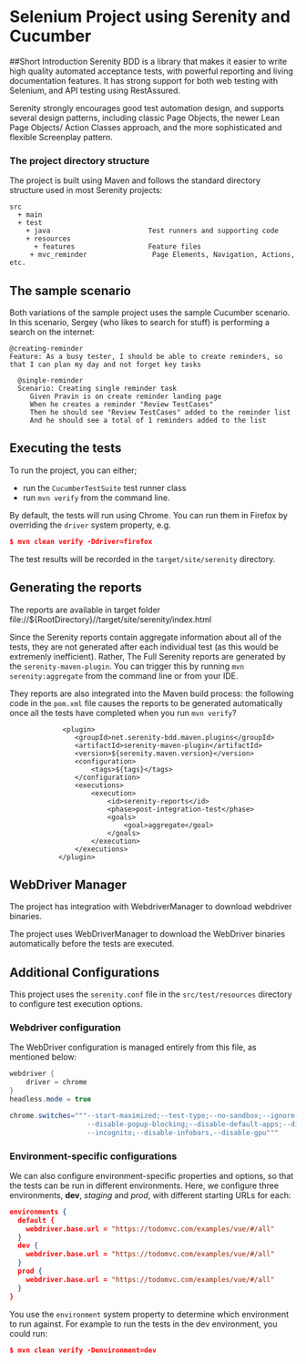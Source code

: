 # Selenium Project using Serenity and Cucumber
##Short Introduction
Serenity BDD is a library that makes it easier to write high quality automated acceptance tests, with powerful reporting and living documentation features. It has strong support for both web testing with Selenium, and API testing using RestAssured.

Serenity strongly encourages good test automation design, and supports several design patterns, including classic Page Objects, the newer Lean Page Objects/ Action Classes approach, and the more sophisticated and flexible Screenplay pattern.


### The project directory structure
The project is built using Maven and follows the standard directory structure used in most Serenity projects:
```Gherkin
src
  + main
  + test
    + java                        Test runners and supporting code
    + resources
      + features                  Feature files
     + mvc_reminder                Page Elements, Navigation, Actions, etc. 
```

## The sample scenario
Both variations of the sample project uses the sample Cucumber scenario. In this scenario, Sergey (who likes to search for stuff) is performing a search on the internet:

```Gherkin
@creating-reminder
Feature: As a busy tester, I should be able to create reminders, so that I can plan my day and not forget key tasks

  @single-reminder
  Scenario: Creating single reminder task
     Given Pravin is on create reminder landing page
     When he creates a reminder "Review TestCases"
     Then he should see "Review TestCases" added to the reminder list
     And he should see a total of 1 reminders added to the list

```

## Executing the tests
To run the  project, you can either;
 * run the `CucumberTestSuite` test runner class
 * run `mvn verify` from the command line.

By default, the tests will run using Chrome. You can run them in Firefox by overriding the `driver` system property, e.g.
```json
$ mvn clean verify -Ddriver=firefox
```
The test results will be recorded in the `target/site/serenity` directory.

## Generating the reports

The reports are available in target folder file://${RootDirectory}//target/site/serenity/index.html

Since the Serenity reports contain aggregate information about all of the tests, they are not generated after each individual test (as this would be extremenly inefficient). Rather, The Full Serenity reports are generated by the `serenity-maven-plugin`. You can trigger this by running `mvn serenity:aggregate` from the command line or from your IDE.

They reports are also integrated into the Maven build process: the following code in the `pom.xml` file causes the reports to be generated automatically once all the tests have completed when you run `mvn verify`?

```
             <plugin>
                <groupId>net.serenity-bdd.maven.plugins</groupId>
                <artifactId>serenity-maven-plugin</artifactId>
                <version>${serenity.maven.version}</version>
                <configuration>
                    <tags>${tags}</tags>
                </configuration>
                <executions>
                    <execution>
                        <id>serenity-reports</id>
                        <phase>post-integration-test</phase>
                        <goals>
                            <goal>aggregate</goal>
                        </goals>
                    </execution>
                </executions>
            </plugin>
```

## WebDriver Manager
The project has integration with WebdriverManager to download webdriver binaries.

The project uses WebDriverManager to download the WebDriver binaries automatically before the tests are executed.

## Additional Configurations

This project uses the `serenity.conf` file in the `src/test/resources` directory to configure test execution options.  
### Webdriver configuration
The WebDriver configuration is managed entirely from this file, as mentioned below:
```java
webdriver {
    driver = chrome
}
headless.mode = true

chrome.switches="""--start-maximized;--test-type;--no-sandbox;--ignore-certificate-errors;
                   --disable-popup-blocking;--disable-default-apps;--disable-extensions-file-access-check;
                   --incognito;--disable-infobars,--disable-gpu"""

```


### Environment-specific configurations
We can also configure environment-specific properties and options, so that the tests can be run in different environments. Here, we configure three environments, __dev__, _staging_ and _prod_, with different starting URLs for each:
```json
environments {
  default {
    webdriver.base.url = "https://todomvc.com/examples/vue/#/all"
  }
  dev {
    webdriver.base.url = "https://todomvc.com/examples/vue/#/all"
  }
  prod {
    webdriver.base.url = "https://todomvc.com/examples/vue/#/all"
  }
}
```

You use the `environment` system property to determine which environment to run against. For example to run the tests in the dev environment, you could run:
```json
$ mvn clean verify -Denvironment=dev
```
